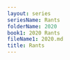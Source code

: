 ```yaml
---
layout: series
seriesName: Rants
folderName: 2020
book1: 2020 Rants
fileName1: 2020.md
title: Rants
---
```

